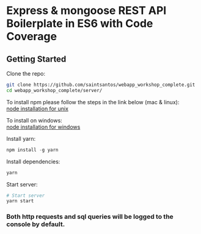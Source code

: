 # Express & mongoose REST API Boilerplate in ES6 with Code Coverage
## Getting Started

Clone the repo:
```sh
git clone https://github.com/saintsantos/webapp_workshop_complete.git
cd webapp_workshop_complete/server/
```

To install npm please follow the steps in the link below (mac & linux):     
[node installation for unix](https://github.com/creationix/nvm)


To install on windows:      
[node installation for windows](https://nodejs.org/en/download/)


Install yarn:
```js
npm install -g yarn
```

Install dependencies:
```sh
yarn
```

Start server:
```sh
# Start server
yarn start
```

### Both http requests and sql queries will be logged to the console by default.
